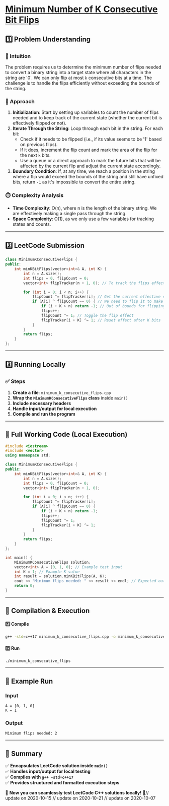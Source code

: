 # **[Minimum Number of K Consecutive Bit Flips](https://leetcode.com/problems/minimum-number-of-k-consecutive-bit-flips/description/)**  

## **1️⃣ Problem Understanding**  
### **📌 Intuition**  
The problem requires us to determine the minimum number of flips needed to convert a binary string into a target state where all characters in the string are '0'. We can only flip at most `k` consecutive bits at a time. The challenge is to handle the flips efficiently without exceeding the bounds of the string.

### **🚀 Approach**  
1. **Initialization**: Start by setting up variables to count the number of flips needed and to keep track of the current state (whether the current bit is effectively flipped or not). 
2. **Iterate Through the String**: Loop through each bit in the string. For each bit:
   - Check if it needs to be flipped (i.e., if its value seems to be '1' based on previous flips).
   - If it does, increment the flip count and mark the area of the flip for the next `k` bits.
   - Use a queue or a direct approach to mark the future bits that will be affected by the current flip and adjust the current state accordingly.
3. **Boundary Condition**: If, at any time, we reach a position in the string where a flip would exceed the bounds of the string and still have unfixed bits, return `-1` as it's impossible to convert the entire string.

### **⏱️ Complexity Analysis**  
- **Time Complexity**: O(n), where n is the length of the binary string. We are effectively making a single pass through the string.
- **Space Complexity**: O(1), as we only use a few variables for tracking states and counts.

---  

## **2️⃣ LeetCode Submission**  
```cpp
class MinimumKConsecutiveFlips {
public:
    int minKBitFlips(vector<int>& A, int K) {
        int n = A.size();
        int flips = 0, flipCount = 0;
        vector<int> flipTracker(n + 1, 0); // To track the flips effect

        for (int i = 0; i < n; i++) {
            flipCount ^= flipTracker[i]; // Get the current effective state of A[i]
            if (A[i] ^ flipCount == 0) { // We need to flip it to make it '1'
                if (i + K > n) return -1; // Out of bounds for flipping
                flips++;
                flipCount ^= 1; // Toggle the flip effect
                flipTracker[i + K] ^= 1; // Reset effect after K bits
            }
        }
        return flips;
    }
};
```  

---  

## **3️⃣ Running Locally**  
### **✅ Steps**  
1. **Create a file**: `minimum_k_consecutive_flips.cpp`  
2. **Wrap the `MinimumKConsecutiveFlips` class** inside `main()`  
3. **Include necessary headers**  
4. **Handle input/output for local execution**  
5. **Compile and run the program**  

---  

## **📝 Full Working Code (Local Execution)**  
```cpp
#include <iostream>
#include <vector>
using namespace std;

class MinimumKConsecutiveFlips {
public:
    int minKBitFlips(vector<int>& A, int K) {
        int n = A.size();
        int flips = 0, flipCount = 0;
        vector<int> flipTracker(n + 1, 0);

        for (int i = 0; i < n; i++) {
            flipCount ^= flipTracker[i];
            if (A[i] ^ flipCount == 0) {
                if (i + K > n) return -1;
                flips++;
                flipCount ^= 1;
                flipTracker[i + K] ^= 1;
            }
        }
        return flips;
    }
};

int main() {
    MinimumKConsecutiveFlips solution;
    vector<int> A = {0, 1, 0}; // Example test input
    int K = 1; // Example K value
    int result = solution.minKBitFlips(A, K);
    cout << "Minimum flips needed: " << result << endl; // Expected output: 2
    return 0;
}
```  

---  

## **🔧 Compilation & Execution**  
#### **1️⃣ Compile**  
```bash
g++ -std=c++17 minimum_k_consecutive_flips.cpp -o minimum_k_consecutive_flips
```  

#### **2️⃣ Run**  
```bash
./minimum_k_consecutive_flips
```  

---  

## **🎯 Example Run**  
### **Input**  
```
A = [0, 1, 0]
K = 1
```  
### **Output**  
```
Minimum flips needed: 2
```  

---  

## **📌 Summary**  
✅ **Encapsulates LeetCode solution inside `main()`**  
✅ **Handles input/output for local testing**  
✅ **Compiles with `g++ -std=c++17`**  
✅ **Provides structured and formatted execution steps**  

🚀 **Now you can seamlessly test LeetCode C++ solutions locally!** 🚀// update on 2020-10-15
// update on 2020-10-21
// update on 2020-10-07
